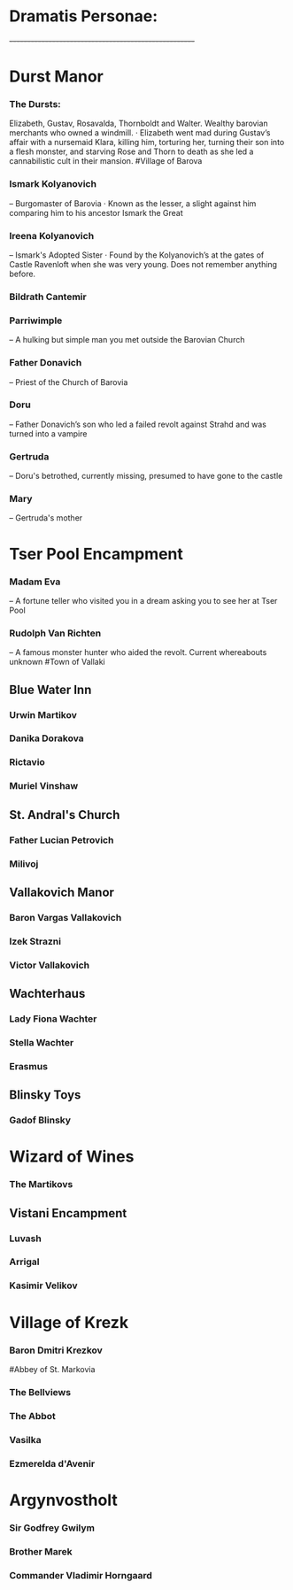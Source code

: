 # Dramatis Personae:
~~----------------------------------------------------~~
# Durst Manor
### The Dursts: 
Elizabeth, Gustav, Rosavalda, Thornboldt and Walter. Wealthy barovian merchants who owned a windmill.
· Elizabeth went mad during Gustav’s affair with a nursemaid Klara, killing him, torturing her, turning their son into a flesh monster, and starving Rose and Thorn to death as she led a cannabilistic cult in their mansion.
#Village of Barova
### Ismark Kolyanovich 
– Burgomaster of Barovia
· Known as the lesser, a slight against him comparing him to his ancestor Ismark the Great
### Ireena Kolyanovich 
– Ismark's Adopted Sister
· Found by the Kolyanovich’s at the gates of Castle Ravenloft when she was very young. Does not remember anything before.
### Bildrath Cantemir
### Parriwimple 
– A hulking but simple man you met outside the Barovian Church
### Father Donavich 
– Priest of the Church of Barovia
### Doru 
– Father Donavich’s son who led a failed revolt against Strahd and was turned into a vampire
### Gertruda 
– Doru's betrothed, currently missing, presumed to have gone to the castle
### Mary 
– Gertruda's mother
# Tser Pool Encampment
### Madam Eva 
– A fortune teller who visited you in a dream asking you to see her at Tser Pool

### Rudolph Van Richten 
– A famous monster hunter who aided the revolt. Current whereabouts unknown
#Town of Vallaki 
## Blue Water Inn
### Urwin Martikov
### Danika Dorakova
### Rictavio
### Muriel Vinshaw
## St. Andral's Church 
### Father Lucian Petrovich 
### Milivoj
## Vallakovich Manor
### Baron Vargas Vallakovich
### Izek Strazni
### Victor Vallakovich
## Wachterhaus 
### Lady Fiona Wachter
### Stella Wachter
### Erasmus
## Blinsky Toys 
### Gadof Blinsky
# Wizard of Wines
### The Martikovs
## Vistani Encampment 
### Luvash
### Arrigal
### Kasimir Velikov
# Village of Krezk 
### Baron Dmitri Krezkov
#Abbey of St. Markovia
### The Bellviews
### The Abbot
### Vasilka
### Ezmerelda d'Avenir
# Argynvostholt 
### Sir Godfrey Gwilym
### Brother Marek
### Commander Vladimir Horngaard 

